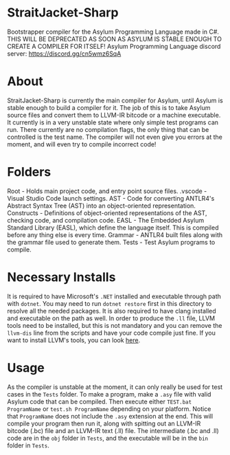 # StraitJacket-Sharp
Bootstrapper compiler for the Asylum Programming Language made in C#. THIS WILL BE DEPRECATED AS SOON AS ASYLUM IS STABLE ENOUGH TO CREATE A COMPILER FOR ITSELF! Asylum Programming Language discord server: https://discord.gg/cn5wmz6SqA

# About
StraitJacket-Sharp is currently the main compiler for Asylum, until Asylum is stable enough to build a compiler for it. The job of this is to take Asylum source files and convert them to LLVM-IR bitcode or a machine executable. It currently is in a very unstable state where only simple test programs can run. There currently are no compilation flags, the only thing that can be controlled is the test name. The compiler will not even give you errors at the moment, and will even try to compile incorrect code!

# Folders
Root - Holds main project code, and entry point source files.
.vscode - Visual Studio Code launch settings.
AST - Code for converting ANTLR4's Abstract Syntax Tree (AST) into an object-oriented representation.
Constructs - Definitions of object-oriented representations of the AST, checking code, and compilation code.
EASL - The Embedded Asylum Standard Library (EASL), which define the language itself. This is compiled before any thing else is every time.
Grammar - ANTLR4 built files along with the grammar file used to generate them.
Tests - Test Asylum programs to compile.

# Necessary Installs
It is required to have Microsoft's `.NET` installed and executable through path with `dotnet`. You may need to run `dotnet restore` first in this directory to resolve all the needed packages. It is also required to have clang installed and executable on the path as well. In order to produce the `.ll` file, LLVM tools need to be installed, but this is not mandatory and you can remove the `llvm-dis` line from the scripts and have your code compile just fine. If you want to install LLVM's tools, you can look [here](https://github.com/Gota7/LLVM-Invoker).

# Usage
As the compiler is unstable at the moment, it can only really be used for test cases in the `Tests` folder. To make a program, make a `.asy` file with valid Asylum code that can be compiled. Then execute either `TEST.bat ProgramName` or `test.sh ProgramName` depending on your platform. Notice that `ProgramName` does not include the `.asy` extension at the end. This will compile your program then run it, along with spitting out an LLVM-IR bitcode (.bc) file and an LLVM-IR text (.ll) file. The intermediate (.bc and .ll) code are in the `obj` folder in `Tests`, and the executable will be in the `bin` folder in `Tests`.